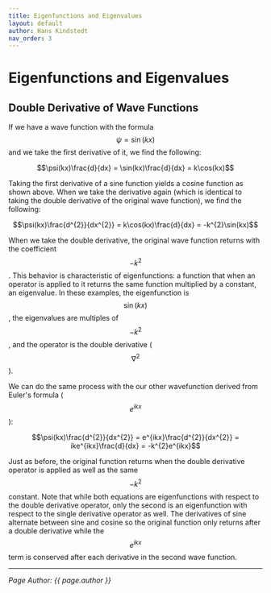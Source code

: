 ```yaml
---
title: Eigenfunctions and Eigenvalues
layout: default
author: Hans Kindstedt
nav_order: 3
---
```


# Eigenfunctions and Eigenvalues

## Double Derivative of Wave Functions
If we have a wave function with the formula $$\psi=\sin(kx)$$ and we take the first derivative of it, we find the following:

$$\psi(kx)\frac{d}{dx} = \sin(kx)\frac{d}{dx} = k\cos(kx)$$

Taking the first derivative of a sine function yields a cosine function as shown above. When we take the derivative again (which is identical to taking the double derivative of the original wave function), we find the following:

$$\psi(kx)\frac{d^{2}}{dx^{2}} = k\cos(kx)\frac{d}{dx} = -k^{2}\sin(kx)$$

When we take the double derivative, the original wave function returns with the coefficient $$-k^{2}$$. This behavior is characteristic of eigenfunctions: a function that when an operator is applied to it returns the same function multiplied by a constant, an eigenvalue. In these examples, the eigenfunction is $$\sin(kx)$$, the eigenvalues are multiples of $$-k^{2}$$, and the operator is the double derivative ($$\nabla^2$$). 

We can do the same process with the our other wavefunction derived from Euler's formula ($$e^{ikx}$$):

$$\psi(kx)\frac{d^{2}}{dx^{2}} = e^{ikx}\frac{d^{2}}{dx^{2}} = ike^{ikx}\frac{d}{dx} = -k^{2}e^{ikx}$$

Just as before, the original function returns when the double derivative operator is applied as well as the same $$-k^{2}$$ constant. Note that while both equations are eigenfunctions with respect to the double derivative operator, only the second is an eigenfunction with respect to the single derivative operator as well. The derivatives of sine alternate between sine and cosine so the original function only returns after a double derivative while the $$e^{ikx}$$ term is conserved after each derivative in the second wave function.


---

*Page Author: {{ page.author }}*
